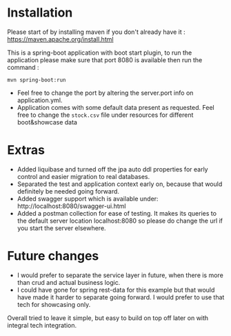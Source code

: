 # Installation

Please start of by installing maven if you don't already have it :
https://maven.apache.org/install.html

This is a spring-boot application with boot start plugin, to run the application please make sure that port 8080 is available then run the command : 
```
mvn spring-boot:run
```
* Feel free to change the port by altering the server.port info on application.yml.
* Application comes with some default data present as requested. Feel free to change the `stock.csv` file under resources for different boot&showcase data

# Extras

* Added liquibase and turned off the jpa auto ddl properties for early control and easier migration to real databases.
* Separated the test and application context early on, because that would definitely be needed going forward.
* Added swagger support which is available under: http://localhost:8080/swagger-ui.html
* Added a postman collection for ease of testing. It makes its queries to the default server location localhost:8080 so please do change the url if you start the server elsewhere.

# Future changes

* I would prefer to separate the service layer in future, when there is more than crud and actual business logic.
* I could have gone for spring rest-data for this example but that would have made it harder to separate going forward. I would prefer to use that tech for showcasing only.


Overall tried to leave it simple, but easy to build on top off later on with integral tech integration.